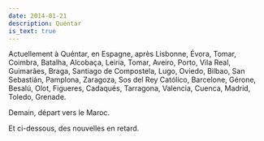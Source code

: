 ```yaml
---
date: 2014-01-21
description: Quéntar
is_text: true
---
```


Actuellement à Quéntar, en Espagne, après Lisbonne, Évora, Tomar, Coimbra, Batalha, Alcobaça, Leiria, Tomar, Aveiro, Porto, Vila Real, Guimarães, Braga, Santiago de Compostela, Lugo, Oviedo, Bilbao, San Sebastián, Pamplona, Zaragoza, Sos del Rey Católico, Barcelone, Gérone, Besalú, Olot, Figueres, Cadaqués, Tarragona, Valencia, Cuenca, Madrid, Toledo, Grenade.

Demain, départ vers le Maroc.

Et ci-dessous, des nouvelles en retard.
